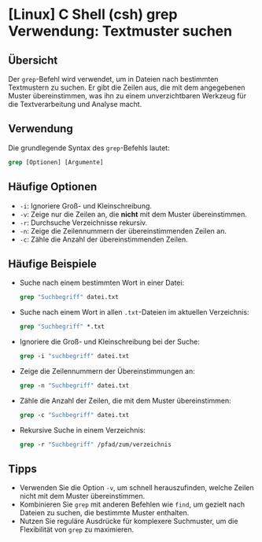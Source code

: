 # [Linux] C Shell (csh) grep Verwendung: Textmuster suchen

## Übersicht
Der `grep`-Befehl wird verwendet, um in Dateien nach bestimmten Textmustern zu suchen. Er gibt die Zeilen aus, die mit dem angegebenen Muster übereinstimmen, was ihn zu einem unverzichtbaren Werkzeug für die Textverarbeitung und Analyse macht.

## Verwendung
Die grundlegende Syntax des `grep`-Befehls lautet:

```csh
grep [Optionen] [Argumente]
```

## Häufige Optionen
- `-i`: Ignoriere Groß- und Kleinschreibung.
- `-v`: Zeige nur die Zeilen an, die **nicht** mit dem Muster übereinstimmen.
- `-r`: Durchsuche Verzeichnisse rekursiv.
- `-n`: Zeige die Zeilennummern der übereinstimmenden Zeilen an.
- `-c`: Zähle die Anzahl der übereinstimmenden Zeilen.

## Häufige Beispiele
- Suche nach einem bestimmten Wort in einer Datei:
  ```csh
  grep "Suchbegriff" datei.txt
  ```

- Suche nach einem Wort in allen `.txt`-Dateien im aktuellen Verzeichnis:
  ```csh
  grep "Suchbegriff" *.txt
  ```

- Ignoriere die Groß- und Kleinschreibung bei der Suche:
  ```csh
  grep -i "suchbegriff" datei.txt
  ```

- Zeige die Zeilennummern der Übereinstimmungen an:
  ```csh
  grep -n "Suchbegriff" datei.txt
  ```

- Zähle die Anzahl der Zeilen, die mit dem Muster übereinstimmen:
  ```csh
  grep -c "Suchbegriff" datei.txt
  ```

- Rekursive Suche in einem Verzeichnis:
  ```csh
  grep -r "Suchbegriff" /pfad/zum/verzeichnis
  ```

## Tipps
- Verwenden Sie die Option `-v`, um schnell herauszufinden, welche Zeilen nicht mit dem Muster übereinstimmen.
- Kombinieren Sie `grep` mit anderen Befehlen wie `find`, um gezielt nach Dateien zu suchen, die bestimmte Muster enthalten.
- Nutzen Sie reguläre Ausdrücke für komplexere Suchmuster, um die Flexibilität von `grep` zu maximieren.